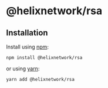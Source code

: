 # @helixnetwork/rsa

## Installation

Install using [npm](https://www.npmjs.org/):
```
npm install @helixnetwork/rsa
```

or using [yarn](https://yarnpkg.com/):

```
yarn add @helixnetwork/rsa
```
